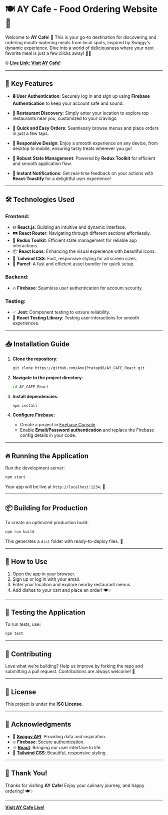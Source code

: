 # 🍽️ **AY Cafe - Food Ordering Website** 🍔

Welcome to **AY Cafe**! 🚀 This is your go-to destination for discovering and ordering mouth-watering meals from local spots, inspired by Swiggy's dynamic experience. Dive into a world of deliciousness where your next favorite meal is just a few clicks away! 🍕🍣

🌐 **[Live Link: Visit AY Cafe!](https://ay-cafe-react.vercel.app/)**

---

## 🎉 **Key Features**

- **🔒 User Authentication**: Securely log in and sign up using **Firebase Authentication** to keep your account safe and sound.
  
- **📍 Restaurant Discovery**: Simply enter your location to explore top restaurants near you, customized to your cravings.

- **🛒 Quick and Easy Orders**: Seamlessly browse menus and place orders in just a few taps.

- **📱 Responsive Design**: Enjoy a smooth experience on any device, from desktop to mobile, ensuring tasty treats wherever you go!

- **🔄 Robust State Management**: Powered by **Redux Toolkit** for efficient and smooth application flow.

- **🥳 Instant Notifications**: Get real-time feedback on your actions with **React-Toastify** for a delightful user experience!

---

## 🛠️ **Technologies Used**

### **Frontend**:
- 🌐 **React.js**: Building an intuitive and dynamic interface.
- 🛤️ **React Router**: Navigating through different sections effortlessly.
- 🧩 **Redux Toolkit**: Efficient state management for reliable app interactions.
- 📦 **React Icons**: Enhancing the visual experience with beautiful icons.
- 🎨 **Tailwind CSS**: Fast, responsive styling for all screen sizes.
- 🚀 **Parcel**: A fast and efficient asset bundler for quick setup.

### **Backend**:
- 🔥 **Firebase**: Seamless user authentication for account security.

### **Testing**:
- ✅ **Jest**: Component testing to ensure reliability.
- 🧪 **React Testing Library**: Testing user interactions for smooth experiences.

---

## 📥 **Installation Guide**

1. **Clone the repository**:
   ```bash
   git clone https://github.com/AnujPratap96/AY_CAFE_React.git
   ```

2. **Navigate to the project directory**:
   ```bash
   cd AY_CAFE_React
   ```

3. **Install dependencies**:
   ```bash
   npm install
   ```

4. **Configure Firebase**:
   - Create a project in [Firebase Console](https://console.firebase.google.com/).
   - Enable **Email/Password authentication** and replace the Firebase config details in your code.

---

## 🔥 **Running the Application**

Run the development server:

```bash
npm start
```

Your app will be live at `http://localhost:1234`. 🎉 

---

## 📦 **Building for Production**

To create an optimized production build:

```bash
npm run build
```

This generates a `dist` folder with ready-to-deploy files. 🚀

---

## 🥗 **How to Use**

1. Open the app in your browser.
2. Sign up or log in with your email.
3. Enter your location and explore nearby restaurant menus.
4. Add dishes to your cart and place an order! 🍽️✨

---

## 🧪 **Testing the Application**

To run tests, use:

```bash
npm test
```

---

## 🤝 **Contributing**

Love what we’re building? Help us improve by forking the repo and submitting a pull request. Contributions are always welcome! 🌟

---

## 📄 **License**

This project is under the **ISC License**.

---

## 🌟 **Acknowledgments**

- 💼 **[Swiggy API](https://swiggy.com/)**: Providing data and inspiration.
- 🔥 **[Firebase](https://firebase.google.com/)**: Secure authentication.
- ⚛️ **[React](https://reactjs.org/)**: Bringing our user interface to life.
- 🌈 **[Tailwind CSS](https://tailwindcss.com/)**: Beautiful, responsive styling.

---

## 🎊 **Thank You!**

Thanks for visiting **AY Cafe**! Enjoy your culinary journey, and happy ordering! 🍽️✨ 

---

**[Visit AY Cafe Live!](https://ay-cafe-react.vercel.app/)**
